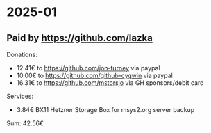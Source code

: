 # 2025-01

## Paid by https://github.com/lazka

Donations:

* 12.41€ to https://github.com/jon-turney via paypal
* 10.00€ to https://github.com/github-cygwin via paypal
* 16.31€ to https://github.com/mstorsjo via GH sponsors/debit card

Services:

* 3.84€ BX11 Hetzner Storage Box for msys2.org server backup

Sum: 42.56€
